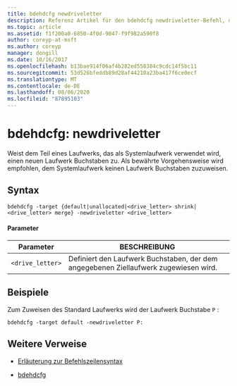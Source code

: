 ```yaml
---
title: bdehdcfg newdriveletter
description: Referenz Artikel für den bdehdcfg newdriveletter-Befehl, der dem Teil eines Laufwerks, das als Systemlaufwerk verwendet wird, einen neuen Laufwerk Buchstaben zuweist.
ms.topic: article
ms.assetid: f1f200a0-6850-4f0d-9047-f9f982a590f8
author: coreyp-at-msft
ms.author: coreyp
manager: dongill
ms.date: 10/16/2017
ms.openlocfilehash: b13bae914f06af4b282ed558384c9cdc14f5bc11
ms.sourcegitcommit: 53d526bfeddb89d28af44210a23ba417f6ce0ecf
ms.translationtype: MT
ms.contentlocale: de-DE
ms.lasthandoff: 08/06/2020
ms.locfileid: "87895103"
---
```

# <a name="bdehdcfg-newdriveletter"></a>bdehdcfg: newdriveletter

Weist dem Teil eines Laufwerks, das als Systemlaufwerk verwendet wird, einen neuen Laufwerk Buchstaben zu. Als bewährte Vorgehensweise wird empfohlen, dem Systemlaufwerk keinen Laufwerk Buchstaben zuzuweisen.

## <a name="syntax"></a>Syntax

```
bdehdcfg -target {default|unallocated|<drive_letter> shrink|<drive_letter> merge} -newdriveletter <drive_letter>
```

#### <a name="parameters"></a>Parameter

| Parameter | BESCHREIBUNG |
| ---------| ----------- |
| `<drive_letter>` | Definiert den Laufwerk Buchstaben, der dem angegebenen Ziellaufwerk zugewiesen wird. |

## <a name="examples"></a>Beispiele

Zum Zuweisen des Standard Laufwerks wird der Laufwerk Buchstabe `P` :

```
bdehdcfg -target default -newdriveletter P:
```

## <a name="additional-references"></a>Weitere Verweise

- [Erläuterung zur Befehlszeilensyntax](command-line-syntax-key.md)

- [bdehdcfg](bdehdcfg.md)
